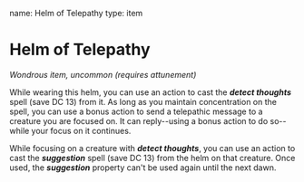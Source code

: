 name: Helm of Telepathy
type: item

# Helm of Telepathy 
_Wondrous item, uncommon (requires attunement)_ 

While wearing this helm, you can use an action to cast the **_detect thoughts_** spell (save DC 13) from it. As long as you maintain concentration on the spell, you can use a bonus action to send a telepathic message to a creature you are focused on. It can reply--using a bonus action to do so--while your focus on it continues.

While focusing on a creature with **_detect thoughts_**, you can use an action to cast the **_suggestion_** spell (save DC 13) from the helm on that creature. Once used, the **_suggestion_** property can't be used again until the next dawn. 